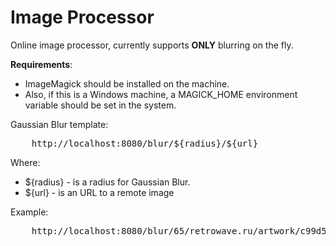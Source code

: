# Image Processor
Online image processor, currently supports <strong>ONLY</strong> blurring on the fly.


<strong>Requirements</strong>:
* ImageMagick should be installed on the machine. 
* Also, if this is a Windows machine, a MAGICK_HOME environment variable should be set in the system.

Gaussian Blur template:

<pre>
    http://localhost:8080/blur/${radius}/${url}
</pre>

Where:
* ${radius} -  is a radius for Gaussian Blur.
* ${url} - is an URL to a remote image

Example:

<pre>
    http://localhost:8080/blur/65/retrowave.ru/artwork/c99d5d4a4951c230ded9d9ffec2c757f85593814.jpg
</pre>
